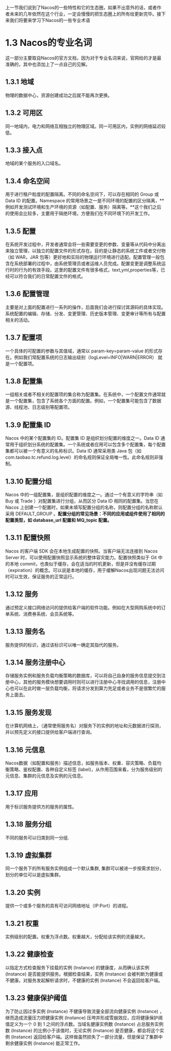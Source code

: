 上一节我们说到了Nacos的一些特性和它的生态圈，如果不出意外的话，或者作者未来的几年依然在这个行业，一定会慢慢的把生态圈上的所有给更新完毕。接下来我们将要来学习下Nacos的一些专业术语

# 1.3 Nacos的专业名词

这一部分主要取自Nacos的官方文档，因为对于专业名词来说，官网给的才是最准确的，其中也添加上了一点自己的见解。

## 1.3.1 地域

物理的数据中心，资源创建成功之后就不能再次更换。

## 1.3.2 可用区

同一地域内，电力和网络互相独立的物理区域。同一可用区内，实例的网络延迟较低。

## 1.3.3 接入点

地域的某个服务的入口域名。

## 1.3.4 命名空间

用于进行租户粒度的配置隔离。不同的命名空间下，可以存在相同的 Group 或 Data ID 的配置。Namespace 的常用场景之一是不同环境的配置的区分隔离，**例如开发测试环境和生产环境的资源（如配置、服务）隔离等。**这个我们之后的使用会比较多，主要用于隔绝环境，方便我们在不同环境下的开发工作。

## 1.3.5 配置

在系统开发过程中，开发者通常会将一些需要变更的参数、变量等从代码中分离出来独立管理，以独立的配置文件的形式存在。目的是让静态的系统工件或者交付物（如 WAR，JAR 包等）更好地和实际的物理运行环境进行适配。配置管理一般包含在系统部署的过程中，由系统管理员或者运维人员完成。配置变更是调整系统运行时的行为的有效手段。这里的配置文件有很多格式，text,yml,properties等，已经可以符合我们的日常配置文件的格式。

## 1.3.6 配置管理

主要是对上面的配置进行一系列的操作，后面我们会进行探讨其源码的具体实现。系统配置的编辑、存储、分发、变更管理、历史版本管理、变更审计等所有与配置相关的活动。

## 1.3.7 配置项

一个具体的可配置的参数与其值域，通常以 param-key=param-value 的形式存在。例如我们常配置系统的日志输出级别（logLevel=INFO|WARN|ERROR） 就是一个配置项。

## 1.3.8 配置集

一组相关或者不相关的配置项的集合称为配置集。在系统中，一个配置文件通常就是一个配置集，包含了系统各个方面的配置。例如，一个配置集可能包含了数据源、线程池、日志级别等配置项。

## 1.3.9 配置集 ID

Nacos 中的某个配置集的 ID。配置集 ID 是组织划分配置的维度之一。Data ID 通常用于组织划分系统的配置集。一个系统或者应用可以包含多个配置集，每个配置集都可以被一个有意义的名称标识。Data ID 通常采用类 Java 包（如 com.taobao.tc.refund.log.level）的命名规则保证全局唯一性。此命名规则非强制。

## 1.3.10 配置分组

Nacos 中的一组配置集，是组织配置的维度之一。通过一个有意义的字符串（如 Buy 或 Trade ）对配置集进行分组，从而区分 Data ID 相同的配置集。当您在 Nacos 上创建一个配置时，如果未填写配置分组的名称，则配置分组的名称默认采用 DEFAULT_GROUP 。**配置分组的常见场景：不同的应用或组件使用了相同的配置类型，如 database_url 配置和 MQ_topic 配置。**

## 1.3.11 配置快照

Nacos 的客户端 SDK 会在本地生成配置的快照。当客户端无法连接到 Nacos Server 时，可以使用配置快照显示系统的整体容灾能力。配置快照类似于 Git 中的本地 commit，也类似于缓存，会在适当的时机更新，但是并没有缓存过期（expiration）的概念。可以说是本地的缓存，用于缓解Nacos出现问题无法访问时可以生效，保证服务的正常运行。

## 1.3.12 服务

通过预定义接口网络访问的提供给客户端的软件功能。例如在大型网购系统中的订单系统、消费券系统、会员系统等。

## 1.3.13 服务名

服务提供的标识，通过该标识可以唯一确定其指代的服务。

## 1.3.14 服务注册中心

存储服务实例和服务负载均衡策略的数据库，可以将自己自身的服务信息提交到注册中心，其他的服务模块想要调用时则可以进行注册中心寻找调用的信息，注册中心也可以在此时做一层负载均衡，将请求分发到算力充足或者业务不是很繁忙的服务上面去。

## 1.3.15 服务发现

在计算机网络上，（通常使用服务名）对服务下的实例的地址和元数据进行探测，并以预先定义的接口提供给客户端进行查询。

## 1.3.16 元信息

Nacos数据（如配置和服务）描述信息，如服务版本、权重、容灾策略、负载均衡策略、鉴权配置、各种自定义标签 (label)，从作用范围来看，分为服务级别的元信息、集群的元信息及实例的元信息。

## 1.3.17 应用

用于标识服务提供方的服务的属性。

## 1.3.18 服务分组

不同的服务可以归类到同一分组.

## 1.3.19 虚拟集群

同一个服务下的所有服务实例组成一个默认集群, 集群可以被进一步按需求划分，划分的单位可以是虚拟集群。

## 1.3.20 实例

提供一个或多个服务的具有可访问网络地址（IP:Port）的进程。

## 1.3.21 权重

实例级别的配置。权重为浮点数。权重越大，分配给该实例的流量越大。

## 1.3.22 健康检查

以指定方式检查服务下挂载的实例 (Instance) 的健康度，从而确认该实例 (Instance) 是否能提供服务。根据检查结果，实例 (Instance) 会被判断为健康或不健康。对服务发起解析请求时，不健康的实例 (Instance) 不会返回给客户端。

## 1.3.23 健康保护阈值

为了防止因过多实例 (Instance) 不健康导致流量全部流向健康实例 (Instance) ，继而造成流量压力把健康实例 (Instance) 压垮并形成雪崩效应，应将健康保护阈值定义为一个 0 到 1 之间的浮点数。当域名健康实例数 (Instance) 占总服务实例数 (Instance) 的比例小于该值时，无论实例 (Instance) 是否健康，都会将这个实例 (Instance) 返回给客户端。这样做虽然损失了一部分流量，但是保证了集群中剩余健康实例 (Instance) 能正常工作。
